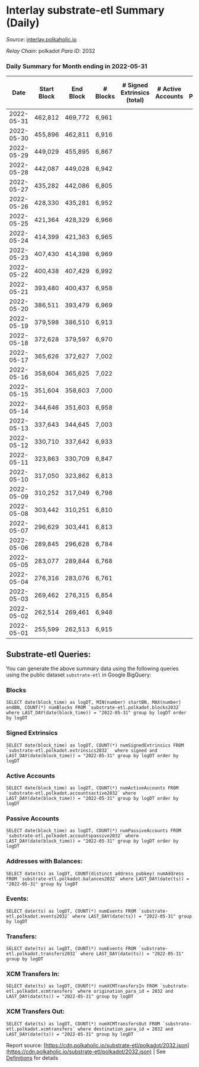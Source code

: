 # Interlay substrate-etl Summary (Daily)

_Source_: [interlay.polkaholic.io](https://interlay.polkaholic.io)

*Relay Chain*: polkadot
*Para ID*: 2032



### Daily Summary for Month ending in 2022-05-31


| Date | Start Block | End Block | # Blocks | # Signed Extrinsics (total) | # Active Accounts | # Passive | # New | # Addresses with Balances | # Events | # Transfers | # XCM Transfers In | # XCM Transfers Out | Issues | 
| ---- | ----------- | --------- | -------- | --------------------------- | ----------------- | --------- | ----- | ------------------------- | -------- | ----------- | ------------------ | ------------------- | ------ |
| 2022-05-31 | 462,812 | 469,772 | 6,961 |  |  |  |  | 42 | 27,847 |   |   |   |  |
| 2022-05-30 | 455,896 | 462,811 | 6,916 |  |  |  |  | 42 | 27,668 |   |   |   |  |
| 2022-05-29 | 449,029 | 455,895 | 6,867 |  |  |  |  | 42 | 27,475 |   |   |   |  |
| 2022-05-28 | 442,087 | 449,028 | 6,942 |  |  |  |  | 42 | 27,772 |   |   |   |  |
| 2022-05-27 | 435,282 | 442,086 | 6,805 |  |  |  |  | 42 | 27,224 |   |   |   |  |
| 2022-05-26 | 428,330 | 435,281 | 6,952 |  |  |  |  | 42 | 27,812 |   |   |   |  |
| 2022-05-25 | 421,364 | 428,329 | 6,966 |  |  |  |  | 42 | 27,867 |   |   |   |  |
| 2022-05-24 | 414,399 | 421,363 | 6,965 |  |  |  |  | 42 | 27,864 |   |   |   |  |
| 2022-05-23 | 407,430 | 414,398 | 6,969 |  |  |  |  | 42 | 27,880 |   |   |   |  |
| 2022-05-22 | 400,438 | 407,429 | 6,992 |  |  |  |  | 42 | 27,975 |   |   |   |  |
| 2022-05-21 | 393,480 | 400,437 | 6,958 |  |  |  |  | 42 | 27,836 |   |   |   |  |
| 2022-05-20 | 386,511 | 393,479 | 6,969 |  |  |  |  | 42 | 27,880 |   |   |   |  |
| 2022-05-19 | 379,598 | 386,510 | 6,913 |  |  |  |  | 42 | 27,656 |   |   |   |  |
| 2022-05-18 | 372,628 | 379,597 | 6,970 |  |  |  |  | 42 | 27,883 |   |   |   |  |
| 2022-05-17 | 365,626 | 372,627 | 7,002 |  |  |  |  | 42 | 28,012 |   |   |   |  |
| 2022-05-16 | 358,604 | 365,625 | 7,022 |  |  |  |  | 42 | 28,092 |   |   |   |  |
| 2022-05-15 | 351,604 | 358,603 | 7,000 |  |  |  |  | 42 | 28,007 |   |   |   |  |
| 2022-05-14 | 344,646 | 351,603 | 6,958 |  |  |  |  | 42 | 27,836 |   |   |   |  |
| 2022-05-13 | 337,643 | 344,645 | 7,003 |  |  |  |  | 42 | 28,016 |   |   |   |  |
| 2022-05-12 | 330,710 | 337,642 | 6,933 |  |  |  |  | 42 | 27,736 |   |   |   |  |
| 2022-05-11 | 323,863 | 330,709 | 6,847 |  |  |  |  | 42 | 27,392 |   |   |   |  |
| 2022-05-10 | 317,050 | 323,862 | 6,813 |  |  |  |  | 42 | 27,255 |   |   |   |  |
| 2022-05-09 | 310,252 | 317,049 | 6,798 |  |  |  |  | 42 | 27,199 |   |   |   |  |
| 2022-05-08 | 303,442 | 310,251 | 6,810 |  |  |  |  | 42 | 27,244 |   |   |   |  |
| 2022-05-07 | 296,629 | 303,441 | 6,813 |  |  |  |  | 42 | 27,259 |   |   |   |  |
| 2022-05-06 | 289,845 | 296,628 | 6,784 |  |  |  |  | 42 | 27,139 |   |   |   |  |
| 2022-05-05 | 283,077 | 289,844 | 6,768 |  |  |  |  | 42 | 27,076 |   |   |   |  |
| 2022-05-04 | 276,316 | 283,076 | 6,761 |  |  |  |  | 42 | 27,048 |   |   |   |  |
| 2022-05-03 | 269,462 | 276,315 | 6,854 |  |  |  |  | 42 | 27,420 |   |   |   |  |
| 2022-05-02 | 262,514 | 269,461 | 6,948 |  |  |  |  | 42 | 27,796 |   |   |   |  |
| 2022-05-01 | 255,599 | 262,513 | 6,915 |  |  |  |  | 42 | 27,664 |   |   |   |  |

## Substrate-etl Queries:
You can generate the above summary data using the following queries using the public dataset `substrate-etl` in Google BigQuery:


### Blocks
```
SELECT date(block_time) as logDT, MIN(number) startBN, MAX(number) endBN, COUNT(*) numBlocks FROM `substrate-etl.polkadot.blocks2032`  where LAST_DAY(date(block_time)) = "2022-05-31" group by logDT order by logDT
```


### Signed Extrinsics
```
SELECT date(block_time) as logDT, COUNT(*) numSignedExtrinsics FROM `substrate-etl.polkadot.extrinsics2032`  where signed and LAST_DAY(date(block_time)) = "2022-05-31" group by logDT order by logDT
```


### Active Accounts
```
SELECT date(block_time) as logDT, COUNT(*) numActiveAccounts FROM `substrate-etl.polkadot.accountsactive2032` where LAST_DAY(date(block_time)) = "2022-05-31" group by logDT order by logDT
```


### Passive Accounts
```
SELECT date(block_time) as logDT, COUNT(*) numPassiveAccounts FROM `substrate-etl.polkadot.accountspassive2032` where LAST_DAY(date(block_time)) = "2022-05-31" group by logDT order by logDT
```


### Addresses with Balances:
```
SELECT date(ts) as logDT, COUNT(distinct address_pubkey) numAddress FROM `substrate-etl.polkadot.balances2032` where LAST_DAY(date(ts)) = "2022-05-31" group by logDT
```


### Events:
```
SELECT date(ts) as logDT, COUNT(*) numEvents FROM `substrate-etl.polkadot.events2032` where LAST_DAY(date(ts)) = "2022-05-31" group by logDT
```


### Transfers:
```
SELECT date(ts) as logDT, COUNT(*) numEvents FROM `substrate-etl.polkadot.transfers2032` where LAST_DAY(date(ts)) = "2022-05-31" group by logDT
```


### XCM Transfers In:
```
SELECT date(ts) as logDT, COUNT(*) numXCMTransfersIn FROM `substrate-etl.polkadot.xcmtransfers` where origination_para_id = 2032 and LAST_DAY(date(ts)) = "2022-05-31" group by logDT
```


### XCM Transfers Out:
```
SELECT date(ts) as logDT, COUNT(*) numXCMTransfersOut FROM `substrate-etl.polkadot.xcmtransfers` where destination_para_id = 2032 and LAST_DAY(date(ts)) = "2022-05-31" group by logDT
```



Report source: [https://cdn.polkaholic.io/substrate-etl/polkadot/2032.json](https://cdn.polkaholic.io/substrate-etl/polkadot/2032.json) | See [Definitions](/DEFINITIONS.md) for details
